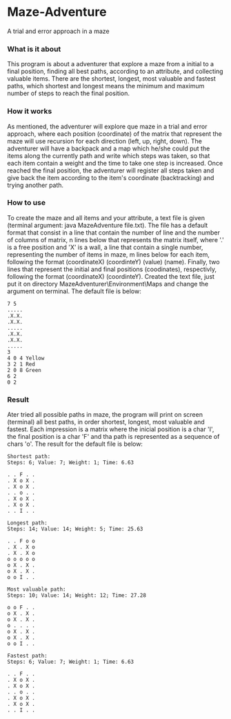 # Maze-Adventure
A trial and error approach in a maze 

### What is it about

This program is about a adventurer that explore a maze from a initial to a final position, finding all best paths, according to an attribute, and collecting valuable items. There are the shortest, longest, most valuable and fastest paths, which shortest and longest means the minimum and maximum number of steps to reach the final position.

### How it works

As mentioned, the adventurer will explore que maze in a trial and error approach, where each position (coordinate) of the matrix that represent the maze will use recursion for each direction (left, up, right, down). The adventurer will have a backpack and a map which he/she could put the items along the currently path and write which steps was taken, so that each item contain a weight and the time to take one step is increased. Once reached the final position, the adventurer will register all steps taken and give back the item according to the item's coordinate (backtracking) and trying another path.

### How to use

To create the maze and all items and your attribute, a text file is given (terminal argument: java MazeAdventure file.txt). The file has a default format that consist in a line that contain the number of line and the number of columns of matrix, n lines below that represents the matrix itself, where '.' is a free position and 'X' is a wall, a line that contain a single number, representing the number of items in maze, m lines below for each item, following the format (coordinateX) (coordinteY) (value) (name). Finally, two lines that represent the initial and final positions (coodinates), respectivly, following the format (coordinateX) (coordinteY). Created the text file, just put it on directory MazeAdventurer\Environment\Maps and change the argument on terminal. The default file is below:

```
7 5
.....
.X.X.
.X.X.
.....
.X.X.
.X.X.
.....
3
4 0 4 Yellow
3 2 1 Red
2 0 8 Green
6 2
0 2
```

### Result

Ater tried all possible paths in maze, the program will print on screen (terminal) all best paths, in order shortest, longest, most valuable and fastest. Each impression is a matrix where the inicial position is a char 'I', the final position is a char 'F' and tha path is represented as a sequence of chars 'o'. The result for the default file is below:

```
Shortest path:
Steps: 6; Value: 7; Weight: 1; Time: 6.63

. . F . .
. X o X . 
. X o X . 
. . o . . 
. X o X . 
. X o X . 
. . I . . 

Longest path: 
Steps: 14; Value: 14; Weight: 5; Time: 25.63

. . F o o 
. X . X o 
. X . X o 
o o o o o 
o X . X . 
o X . X . 
o o I . . 

Most valuable path: 
Steps: 10; Value: 14; Weight: 12; Time: 27.28

o o F . . 
o X . X . 
o X . X . 
o . . . . 
o X . X . 
o X . X . 
o o I . . 

Fastest path: 
Steps: 6; Value: 7; Weight: 1; Time: 6.63

. . F . . 
. X o X . 
. X o X . 
. . o . . 
. X o X . 
. X o X . 
. . I . . 
```
